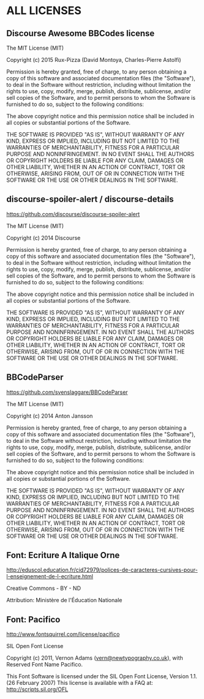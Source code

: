 # ALL LICENSES

## Discourse Awesome BBCodes license

The MIT License (MIT)

Copyright (c) 2015 Rux-Pizza (David Montoya, Charles-Pierre Astolfi)

Permission is hereby granted, free of charge, to any person obtaining a copy
of this software and associated documentation files (the "Software"), to deal
in the Software without restriction, including without limitation the rights
to use, copy, modify, merge, publish, distribute, sublicense, and/or sell
copies of the Software, and to permit persons to whom the Software is
furnished to do so, subject to the following conditions:

The above copyright notice and this permission notice shall be included in all
copies or substantial portions of the Software.

THE SOFTWARE IS PROVIDED "AS IS", WITHOUT WARRANTY OF ANY KIND, EXPRESS OR
IMPLIED, INCLUDING BUT NOT LIMITED TO THE WARRANTIES OF MERCHANTABILITY,
FITNESS FOR A PARTICULAR PURPOSE AND NONINFRINGEMENT. IN NO EVENT SHALL THE
AUTHORS OR COPYRIGHT HOLDERS BE LIABLE FOR ANY CLAIM, DAMAGES OR OTHER
LIABILITY, WHETHER IN AN ACTION OF CONTRACT, TORT OR OTHERWISE, ARISING FROM,
OUT OF OR IN CONNECTION WITH THE SOFTWARE OR THE USE OR OTHER DEALINGS IN THE
SOFTWARE.

## discourse-spoiler-alert / discourse-details

https://github.com/discourse/discourse-spoiler-alert

The MIT License (MIT)

Copyright (c) 2014 Discourse

Permission is hereby granted, free of charge, to any person obtaining a copy of
this software and associated documentation files (the "Software"), to deal in
the Software without restriction, including without limitation the rights to
use, copy, modify, merge, publish, distribute, sublicense, and/or sell copies of
the Software, and to permit persons to whom the Software is furnished to do so,
subject to the following conditions:

The above copyright notice and this permission notice shall be included in all
copies or substantial portions of the Software.

THE SOFTWARE IS PROVIDED "AS IS", WITHOUT WARRANTY OF ANY KIND, EXPRESS OR
IMPLIED, INCLUDING BUT NOT LIMITED TO THE WARRANTIES OF MERCHANTABILITY, FITNESS
FOR A PARTICULAR PURPOSE AND NONINFRINGEMENT. IN NO EVENT SHALL THE AUTHORS OR
COPYRIGHT HOLDERS BE LIABLE FOR ANY CLAIM, DAMAGES OR OTHER LIABILITY, WHETHER
IN AN ACTION OF CONTRACT, TORT OR OTHERWISE, ARISING FROM, OUT OF OR IN
CONNECTION WITH THE SOFTWARE OR THE USE OR OTHER DEALINGS IN THE SOFTWARE.

## BBCodeParser

https://github.com/svenslaggare/BBCodeParser

The MIT License (MIT)

Copyright (c) 2014 Anton Jansson

Permission is hereby granted, free of charge, to any person obtaining a copy
of this software and associated documentation files (the "Software"), to deal
in the Software without restriction, including without limitation the rights
to use, copy, modify, merge, publish, distribute, sublicense, and/or sell
copies of the Software, and to permit persons to whom the Software is
furnished to do so, subject to the following conditions:

The above copyright notice and this permission notice shall be included in all
copies or substantial portions of the Software.

THE SOFTWARE IS PROVIDED "AS IS", WITHOUT WARRANTY OF ANY KIND, EXPRESS OR
IMPLIED, INCLUDING BUT NOT LIMITED TO THE WARRANTIES OF MERCHANTABILITY,
FITNESS FOR A PARTICULAR PURPOSE AND NONINFRINGEMENT. IN NO EVENT SHALL THE
AUTHORS OR COPYRIGHT HOLDERS BE LIABLE FOR ANY CLAIM, DAMAGES OR OTHER
LIABILITY, WHETHER IN AN ACTION OF CONTRACT, TORT OR OTHERWISE, ARISING FROM,
OUT OF OR IN CONNECTION WITH THE SOFTWARE OR THE USE OR OTHER DEALINGS IN THE
SOFTWARE.

## Font: Ecriture A Italique Orne

http://eduscol.education.fr/cid72979/polices-de-caracteres-cursives-pour-l-enseignement-de-l-ecriture.html

Creative Commons - BY - ND

Attribution: Ministère de l'Éducation Nationale

## Font: Pacifico

http://www.fontsquirrel.com/license/pacifico

SIL Open Font License

Copyright (c) 2011, Vernon Adams (vern@newtypography.co.uk),
with Reserved Font Name Pacifico.

This Font Software is licensed under the SIL Open Font License, Version 1.1. (26 February 2007)
This license is available with a FAQ at: http://scripts.sil.org/OFL